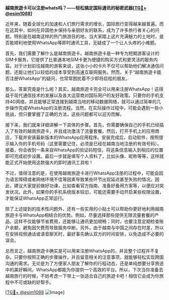 **越南旅遊卡可以注册whats吗？——轻松搞定国际通讯的秘密武器[[TG💪+ @esim1088](https://t.me/s/esim1088)]**

近年来，随着全球化的加速和人们旅行需求的增长，国际旅行变得越来越普遍。而在这其中，如何在异国他乡保持与亲朋好友的联系，成为了许多旅行者关心的问题。特别是在越南这样的热门旅游目的地，当大家踏上这片充满魅力的土地时，是否能顺利地使用WhatsApp等即时通讯工具，无疑成了一个让人头疼的小难题。

首先，我们需要了解什么是越南旅遊卡。越南旅遊卡是一种专为短期游客设计的SIM卡服务，它提供了比普通本地SIM卡更为便捷的购买方式和更灵活的服务内容。对于计划前往越南的游客来说，这张小小的卡片不仅可以帮助他们解决通信问题，还能让他们以较低的成本享受到高速互联网服务。然而，关于“越南旅遊卡能否注册WhatsApp”的疑问，也常常困扰着不少即将启程的朋友。

那么，答案究竟是什么呢？其实，越南旅遊卡完全可以用来注册WhatsApp！这得益于现代通信技术的发展以及各大运营商对国际用户的友好政策。只要你的手机支持4G网络，并且能够正常连接到越南当地的移动数据网络，就可以通过简单的几步操作完成WhatsApp的注册流程。当然，在实际操作过程中，可能会遇到一些小挑战，但只要掌握了正确的方法，这些问题都可以迎刃而解。

接下来，我们就来详细讲解一下具体的步骤。首先，你需要确保自己的手机已经插入了有效的越南旅遊卡，并且成功激活了流量套餐。然后，打开手机上的应用商店，下载并安装最新版本的WhatsApp应用程序。安装完成后，启动软件，按照提示输入你的手机号码（这里需要记住，必须是已经在越南当地注册的有效号码）。接着，你会收到一条来自WhatsApp的验证码短信，将这条信息输入到相应的位置即可完成初步设置。最后一步就是填写个人资料了，比如头像、昵称等等，这样就能正式开始使用这款强大的即时通讯工具啦！

不过，值得注意的是，在使用越南旅遊卡进行WhatsApp注册的过程中，可能会因为语言障碍或者网络环境不佳等因素导致某些环节出现延迟甚至失败的情况。因此，建议大家提前做好功课，比如查看官方指南、准备好备用方案等，以便应对突发状况。此外，如果你的手机系统版本较旧，可能还需要手动开启某些权限设置，才能保证WhatsApp正常运行。

除了上述提到的技术性问题外，还有一些实用的小贴士可以帮助你更好地利用越南旅遊卡与WhatsApp相结合的优势。例如，尽量选择那些提供无限流量套餐的产品，这样不仅能够节省费用，还能够让通讯更加顺畅；同时，也要注意定期检查账户余额，避免因欠费而导致服务中断。另外，由于越南与中国之间存在时差，所以在安排视频通话或语音聊天时，最好事先确认双方的时间安排，以免造成不必要的误会。

总而言之，越南旅遊卡确实是可以用来注册WhatsApp的，并且整个过程并不复杂。只要你按照正确的步骤操作，并且留意相关的注意事项，就能够轻松实现跨国沟通的需求。无论是为了方便家人朋友了解你的行程动态，还是单纯想要分享旅途中的美好瞬间，WhatsApp都能为你提供一个高效的平台。所以，下次当你准备去越南旅行的时候，不妨考虑一下带上一张适合自己的旅遊卡吧！相信它会成为你旅程中不可或缺的好帮手。

[[TG💪+ @esim1088](https://t.me/s/esim1088) ![Image](https://i.postimg.cc/4NQfJmqS/Snipaste-2025-05-13-00-14-12.png)]